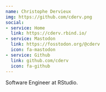 ```yaml
---
name: Christophe Dervieux
img: https://github.com/cderv.png
social:
- service: Home
  link: https://cderv.rbind.io/
- service: Mastodon
  link: https://fosstodon.org/@cderv
  icon: fa-mastodon
- service: Github
  link: github.com/cderv
  icon: fa-github
---
```


Software Engineer at RStudio.
